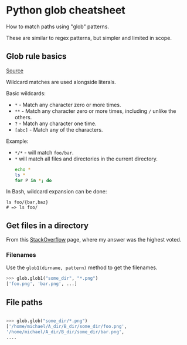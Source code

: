 # Python glob cheatsheet

How to match paths using "glob" patterns. 

These are similar to regex patterns, but simpler and limited in scope.


## Glob rule basics

[Source](https://github.com/begin/globbing/blob/master/cheatsheet.md)

Wildcard matches are used alongside literals.

Basic wildcards:

- `*` - Match any character zero or more times.
- `**` - Match any character zero or more times, including `/` unlike the others.
- `?` - Match any character one time.
- `[abc]` - Match any of the characters.

Example:
- `*/*` - will match `foo/bar`.
- `*` will match all files and directories in the current directory.
	```sh
	echo *
	ls *
	for P in *; do 
	``` 

In Bash, wildcard expansion can be done:

```
ls foo/{bar,baz}
# => ls foo/
```


## Get files in a directory

From this [StackOverflow](https://stackoverflow.com/questions/29847426/python-glob-without-absolute-path/50065317#50065317) page, where my answer was the highest voted.

### Filenames

Use the `glob1(dirname, pattern)` method to get the filenames.

```python
>>> glob.glob1("some_dir", "*.png")
['foo.png', 'bar.png', ...]
```

## File paths

```python

>>> glob.glob("some_dir/*.png")
['/home/michael/A_dir/B_dir/some_dir/foo.png',
'/home/michael/A_dir/B_dir/some_dir/bar.png',
....
```
<!--stackedit_data:
eyJoaXN0b3J5IjpbMTY1NjA5NjUyXX0=
-->
